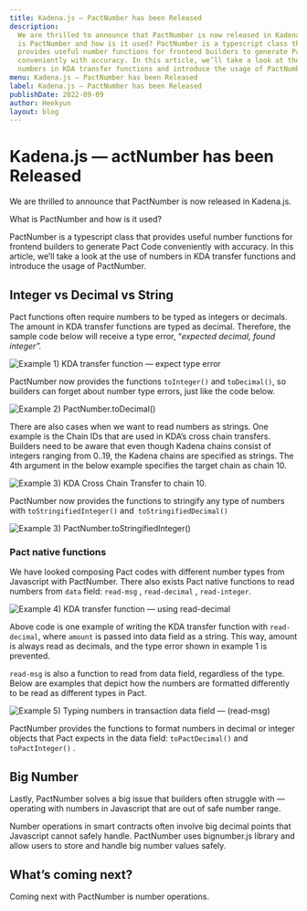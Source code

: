 ```yaml
---
title: Kadena.js — PactNumber has been Released
description:
  We are thrilled to announce that PactNumber is now released in Kadena.js. What
  is PactNumber and how is it used? PactNumber is a typescript class that
  provides useful number functions for frontend builders to generate Pact Code
  conveniently with accuracy. In this article, we’ll take a look at the use of
  numbers in KDA transfer functions and introduce the usage of PactNumber.
menu: Kadena.js — PactNumber has been Released
label: Kadena.js — PactNumber has been Released
publishDate: 2022-09-09
author: Heekyun
layout: blog
---
```


# Kadena.js — actNumber has been Released

We are thrilled to announce that PactNumber is now released in Kadena.js.

What is PactNumber and how is it used?

PactNumber is a typescript class that provides useful number functions for
frontend builders to generate Pact Code conveniently with accuracy. In this
article, we’ll take a look at the use of numbers in KDA transfer functions and
introduce the usage of PactNumber.

## Integer vs Decimal vs String

Pact functions often require numbers to be typed as integers or decimals. The
amount in KDA transfer functions are typed as decimal. Therefore, the sample
code below will receive a type error, “_expected decimal, found integer”._

![Example 1) KDA transfer function — expect type error](/assets/blog/0_qs22V2P_u_iaBpko.png)

PactNumber now provides the functions `toInteger()` and `toDecimal()`, so
builders can forget about number type errors, just like the code below.

![Example 2) PactNumber.toDecimal()](/assets/blog/1_DkkvLGWCCH3Fm1iwopfX6w.webp)

There are also cases when we want to read numbers as strings. One example is the
Chain IDs that are used in KDA’s cross chain transfers. Builders need to be
aware that even though Kadena chains consist of integers ranging from 0..19, the
Kadena chains are specified as strings. The 4th argument in the below example
specifies the target chain as chain 10.

![Example 3) KDA Cross Chain Transfer to chain 10.](/assets/blog/1_-AE07uZ5ThBF44WdpuU39Q.webp)

PactNumber now provides the functions to stringify any type of numbers with
`toStringifiedInteger()` and` toStringifiedDecimal()`

![Example 3) PactNumber.toStringifiedInteger()](/assets/blog/1_AGstOaBTKIbod9l-Jp9jgg.webp)

### Pact native functions

We have looked composing Pact codes with different number types from Javascript
with PactNumber. There also exists Pact native functions to read numbers from
`data` field: `read-msg` , `read-decimal` , `read-integer`.

![Example 4) KDA transfer function — using read-decimal](/assets/blog/0_Q73fcLyJ23dnn1Vi.png)

Above code is one example of writing the KDA transfer function with
`read-decimal`, where `amount` is passed into data field as a string. This way,
amount is always read as decimals, and the type error shown in example 1 is
prevented.

`read-msg` is also a function to read from data field, regardless of the type.
Below are examples that depict how the numbers are formatted differently to be
read as different types in Pact.

![Example 5) Typing numbers in transaction data field — (read-msg)](/assets/blog/1_XhMjw9Mq1iYhZa8mgINXRw.webp)

PactNumber provides the functions to format numbers in decimal or integer
objects that Pact expects in the data field: `toPactDecimal()` and
`toPactInteger()` .

## Big Number

Lastly, PactNumber solves a big issue that builders often struggle with
—operating with numbers in Javascript that are out of safe number range.

Number operations in smart contracts often involve big decimal points that
Javascript cannot safely handle. PactNumber uses bignumber.js library and allow
users to store and handle big number values safely.

## What’s coming next?

Coming next with PactNumber is number operations.
